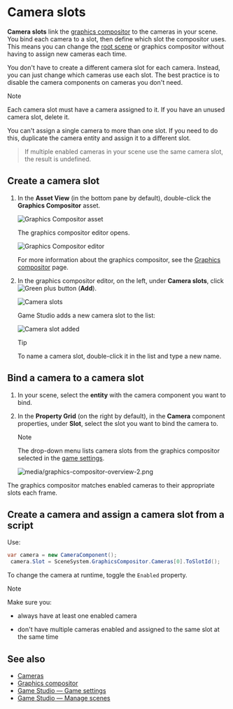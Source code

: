 # Camera slots

**Camera slots** link the [graphics compositor](../graphics-compositor/index.md) to the cameras in your scene. You bind each camera to a slot, then define which slot the compositor uses. This means you can change the [root scene](../../game-studio/manage-scenes.md) or graphics compositor without having to assign new cameras each time.

You don't have to create a different camera slot for each camera. Instead, you can just change which cameras use each slot. The best practice is to disable the camera components on cameras you don't need.

> [!Note]
> Each camera slot must have a camera assigned to it. If you have an unused camera slot, delete it.
>
> You can't assign a single camera to more than one slot. If you need to do this, duplicate the camera entity and assign it to a different slot.

> If multiple enabled cameras in your scene use the same camera slot, the result is undefined.

## Create a camera slot

1. In the **Asset View** (in the bottom pane by default), double-click the **Graphics Compositor** asset.

    ![Graphics Compositor asset](../graphics-compositor/media/graphics-compositor-asset.png)

    The graphics compositor editor opens.

    ![Graphics Compositor editor](../graphics-compositor/media/graphics-compositor-editor.png)

    For more information about the graphics compositor, see the [Graphics compositor](../graphics-compositor/index.md) page.

2. In the graphics compositor editor, on the left, under **Camera slots**, click ![Green plus button](~/manual/game-studio/media/green-plus-icon.png) (**Add**).

    ![Camera slots](../graphics-compositor/media/graphics-compositor-camera-slots.png)

    Game Studio adds a new camera slot to the list:

    ![Camera slot added](../graphics-compositor/media/camera-slot-added.png)

    > [!Tip]
    > To name a camera slot, double-click it in the list and type a new name.

## Bind a camera to a camera slot

1. In your scene, select the **entity** with the camera component you want to bind.

2. In the **Property Grid** (on the right by default), in the **Camera** component properties, under **Slot**, select the slot you want to bind the camera to.

    > [!Note]
    > The drop-down menu lists camera slots from the graphics compositor selected in the [game settings](../../game-studio/game-settings.md).

    ![media/graphics-compositor-overview-2.png](../graphics-compositor/media/graphics-compositor-overview-2.png)

The graphics compositor matches enabled cameras to their appropriate slots each frame.

## Create a camera and assign a camera slot from a script

Use:

```cs
var camera = new CameraComponent();
 camera.Slot = SceneSystem.GraphicsCompositor.Cameras[0].ToSlotId();
```

To change the camera at runtime, toggle the ``Enabled`` property.

> [!Note]
> Make sure you:
>
> * always have at least one enabled camera
>
> * don't have multiple cameras enabled and assigned to the same slot at the same time

## See also

* [Cameras](index.md)
* [Graphics compositor](../graphics-compositor/index.md)
* [Game Studio — Game settings](../../game-studio/game-settings.md)
* [Game Studio — Manage scenes](../../game-studio/manage-scenes.md)